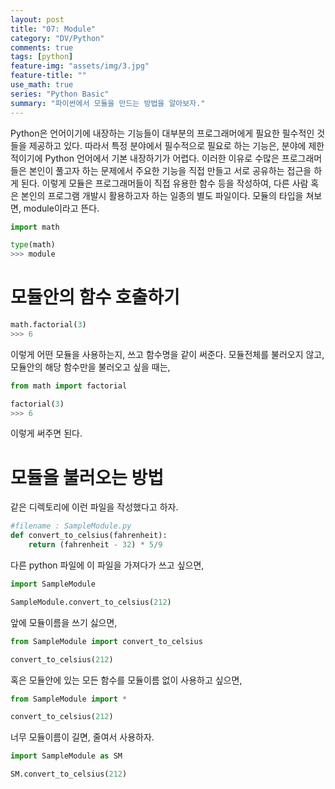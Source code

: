 ```yaml
---
layout: post
title: "07: Module"
category: "DV/Python"
comments: true
tags: [python]
feature-img: "assets/img/3.jpg"
feature-title: ""
use_math: true
series: "Python Basic"
summary: "파이썬에서 모듈을 만드는 방법을 알아보자."
---
```


Python은 언어이기에 내장하는 기능들이 대부분의 프로그래머에게 필요한 필수적인 것들을 제공하고 있다. 따라서 특정 분야에서 필수적으로 필요로 하는 기능은, 분야에 제한적이기에 Python 언어에서 기본 내장하기가 어렵다. 이러한 이유로 수많은 프로그래머들은 본인이 풀고자 하는 문제에서 주요한 기능을 직접 만들고 서로 공유하는 접근을 하게 된다. 이렇게 모듈은 프로그래머들이 직접 유용한 함수 등을 작성하여, 다른 사람 혹은 본인의 프로그램 개발시 활용하고자 하는 일종의 별도 파일이다. 모듈의 타입을 쳐보면, module이라고 뜬다.

```python
import math

type(math)
>>> module
```

# 모듈안의 함수 호출하기

```python
math.factorial(3)
>>> 6
```

이렇게 어떤 모듈을 사용하는지, 쓰고 함수명을 같이 써준다. 모듈전체를 불러오지 않고, 모듈안의 해당 함수만을 불러오고 싶을 때는,

```python
from math import factorial

factorial(3)
>>> 6
```

이렇게 써주면 된다.

# 모듈을 불러오는 방법

같은 디렉토리에 이런 파일을 작성했다고 하자.

```python
#filename : SampleModule.py
def convert_to_celsius(fahrenheit):
    return (fahrenheit - 32) * 5/9
```

다른 python 파일에 이 파일을 가져다가 쓰고 싶으면,

```python
import SampleModule

SampleModule.convert_to_celsius(212)
```

앞에 모듈이름을 쓰기 싫으면,

```python
from SampleModule import convert_to_celsius

convert_to_celsius(212)
```

혹은 모듈안에 있는 모든 함수를 모듈이름 없이 사용하고 싶으면,

```python
from SampleModule import *

convert_to_celsius(212)
```

너무 모듈이름이 길면, 줄여서 사용하자.

```python
import SampleModule as SM

SM.convert_to_celsius(212)
```

